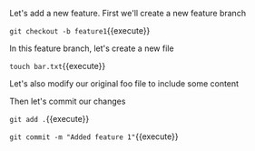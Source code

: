 Let's add a new feature. First we'll create a new feature branch

`git checkout -b feature1`{{execute}}

In this feature branch, let's create a new file

`touch bar.txt`{{execute}}

Let's also modify our original foo file to include some content

Then let's commit our changes

`git add .`{{execute}}

`git commit -m "Added feature 1"`{{execute}}
